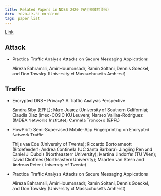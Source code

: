 ```yaml
---
title: Related Papers in NDSS 2020（安全领域的顶会）
date: 2020-12-31 00:00:00
tags: paper list
---
```


[Link](https://www.ndss-symposium.org/ndss2020/accepted-papers/)

<!-- more -->

## Attack

+ Practical Traffic Analysis Attacks on Secure Messaging Applications

  Alireza Bahramali, Amir Houmansadr, Ramin Soltani, Dennis Goeckel, and Don Towsley (University of Massachusetts Amherst)

## Traffic

+ Encrypted DNS – Privacy? A Traffic Analysis Perspective

  Sandra Siby (EPFL); Marc Juarez (University of Southern California); Claudia Diaz (imec-COSIC KU Leuven); Narseo Vallina-Rodriguez (IMDEA Networks Institute); Carmela Troncoso (EPFL)

+ FlowPrint: Semi-Supervised Mobile-App Fingerprinting on Encrypted Network Traffic

  Thijs van Ede (University of Twente); Riccardo Bortolameotti (Bitdefender); Andrea Continella (UC Santa Barbara); Jingjing Ren and Daniel J. Dubois (Northeastern University); Martina Lindorfer (TU Wien); David Choffnes (Northeastern University); Maarten van Steen and Andreas Peter (University of Twente)

+ Practical Traffic Analysis Attacks on Secure Messaging Applications

  Alireza Bahramali, Amir Houmansadr, Ramin Soltani, Dennis Goeckel, and Don Towsley (University of Massachusetts Amherst)
